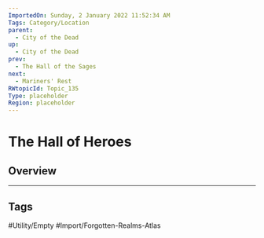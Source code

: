 ```yaml
---
ImportedOn: Sunday, 2 January 2022 11:52:34 AM
Tags: Category/Location
parent:
  - City of the Dead
up:
  - City of the Dead
prev:
  - The Hall of the Sages
next:
  - Mariners' Rest
RWtopicId: Topic_135
Type: placeholder
Region: placeholder
---
```

# The Hall of Heroes
## Overview

---
## Tags
#Utility/Empty #Import/Forgotten-Realms-Atlas

